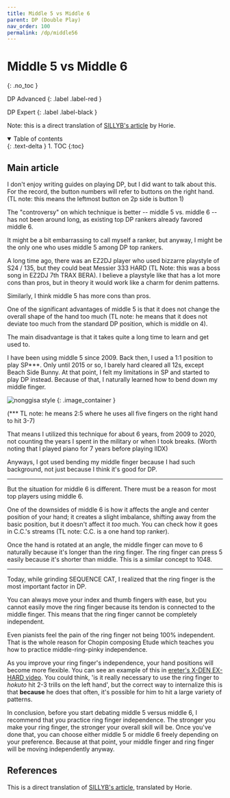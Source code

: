 ```yaml
---
title: Middle 5 vs Middle 6
parent: DP (Double Play)
nav_order: 100
permalink: /dp/middle56
---
```


# Middle 5 vs Middle 6
{: .no_toc }

DP Advanced
{: .label .label-red }

DP Expert
{: .label .label-black }

Note: this is a direct translation of [SILLYB's article](https://gall.dcinside.com/mgallery/board/view/?id=iidxdp&no=7273) by Horie.

<details open markdown="block">
  <summary>
    Table of contents
  </summary>
  {: .text-delta }
1. TOC
{:toc}
</details>

## Main article

I don't enjoy writing guides on playing DP, but I did want to talk about this. For the record, the button numbers will refer to buttons on the right hand. (TL note: this means the leftmost button on 2p side is button 1)

The "controversy" on which technique is better -- middle 5 vs. middle 6 -- has not been around long, as existing top DP rankers already favored middle 6.

It might be a bit embarrassing to call myself a ranker, but anyway, I might be the only one who uses middle 5 among DP top rankers.

A long time ago, there was an EZ2DJ player who used bizzarre playstyle of S24 / 135, but they could beat Messier 333 HARD (TL Note: this was a boss song in EZ2DJ 7th TRAX BERA). I believe a playstyle like that has a lot more cons than pros, but in theory it would work like a charm for denim patterns.

Similarly, I think middle 5 has more cons than pros.

One of the significant advantages of middle 5 is that it does not change the overall shape of the hand too much (TL note: he means that it does not deviate too much from the standard DP position, which is middle on 4).

The main disadvantage is that it takes quite a long time to learn and get used to.

I have been using middle 5 since 2009. Back then, I used a 1:1 position to play SP***. Only until 2015 or so, I barely hard cleared all 12s, except Beach Side Bunny. At that point, I felt my limitations in SP and started to play DP instead. Because of that, I naturally learned how to bend down my middle finger.

![nonggisa style](/assets/img/dp/nonggisa.png)
{: .image_container }

(*** TL note: he means 2:5 where he uses all five fingers on the right hand to hit 3-7)

That means I utilized this technique for about 6 years, from 2009 to 2020, not counting the years I spent in the military or when I took breaks. (Worth noting that I played piano for 7 years before playing IIDX)

Anyways, I got used bending my middle finger because I had such background, not just because I think it's good for DP.

---

But the situation for middle 6 is different. There must be a reason for most top players using middle 6.

One of the downsides of middle 6 is how it affects the angle and center position of your hand; it creates a slight imbalance, shifting away from the basic position, but it doesn't affect it *too* much. You can check how it goes in C.C.'s streams (TL note: C.C. is a one hand top ranker).

Once the hand is rotated at an angle, the middle finger can move to 6 naturally because it's longer than the ring finger. The ring finger can press 5 easily because it's shorter than middle. This is a similar concept to 1048.

---

Today, while grinding SEQUENCE CAT, I realized that the ring finger is the most important factor in DP.

You can always move your index and thumb fingers with ease, but you cannot easily move the ring finger because its tendon is connected to the middle finger. This means that the ring finger cannot be completely independent.

Even pianists feel the pain of the ring finger not being 100% independent. That is the whole reason for Chopin composing Etude which teaches you how to practice middle-ring-pinky independence.

As you improve your ring finger's independence, your hand positions will become more flexible. You can see an example of this in [ereter's X-DEN EX-HARD video](https://www.youtube.com/watch?v=l0k6nOsag0Y). You could think, 'is it really necessary to use the ring finger to *hokuto* hit 2-3 trills on the left hand', but the correct way to internalize this is that **because** he does that often, it's possible for him to hit a large variety of patterns.

In conclusion, before you start debating middle 5 versus middle 6, I recommend that you practice ring finger independence. The stronger you make your ring finger, the stronger your overall skill will be. Once you've done that, you can choose either middle 5 or middle 6 freely depending on your preference. Because at that point, your middle finger and ring finger will be moving independently anyway.

## References

This is a direct translation of [SILLYB's article](https://gall.dcinside.com/mgallery/board/view/?id=iidxdp&no=7273), translated by Horie.
